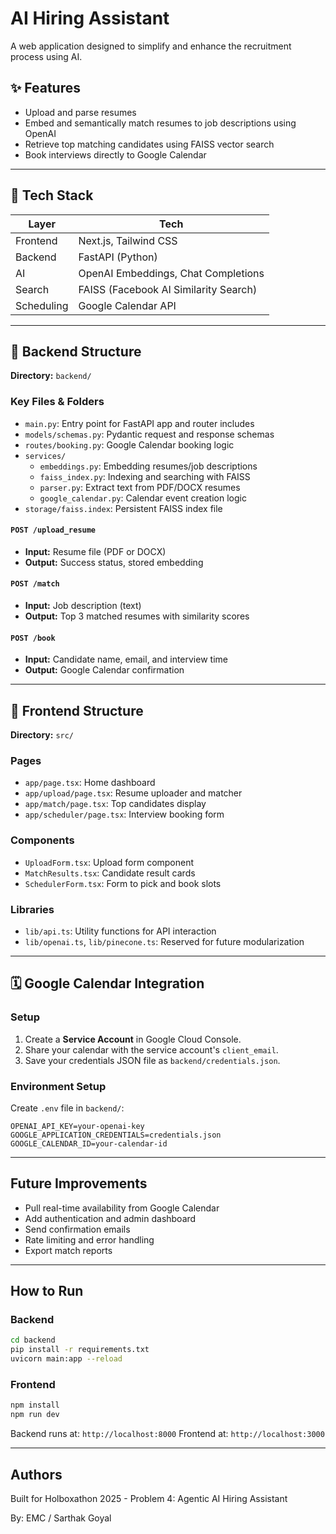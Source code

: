 # AI Hiring Assistant

A web application designed to simplify and enhance the recruitment process using AI.

## ✨ Features

- Upload and parse resumes
- Embed and semantically match resumes to job descriptions using OpenAI
- Retrieve top matching candidates using FAISS vector search
- Book interviews directly to Google Calendar

---

## 🧱 Tech Stack

| Layer        | Tech                                   |
|--------------|----------------------------------------|
| Frontend     | Next.js, Tailwind CSS                  |
| Backend      | FastAPI (Python)                       |
| AI           | OpenAI Embeddings, Chat Completions    |
| Search       | FAISS (Facebook AI Similarity Search)  |
| Scheduling   | Google Calendar API                    |

---

## 📁 Backend Structure

**Directory:** `backend/`

### Key Files & Folders

- `main.py`: Entry point for FastAPI app and router includes
- `models/schemas.py`: Pydantic request and response schemas
- `routes/booking.py`: Google Calendar booking logic
- `services/`
  - `embeddings.py`: Embedding resumes/job descriptions
  - `faiss_index.py`: Indexing and searching with FAISS
  - `parser.py`: Extract text from PDF/DOCX resumes
  - `google_calendar.py`: Calendar event creation logic
- `storage/faiss.index`: Persistent FAISS index file

#### `POST /upload_resume`
- **Input:** Resume file (PDF or DOCX)
- **Output:** Success status, stored embedding

#### `POST /match`
- **Input:** Job description (text)
- **Output:** Top 3 matched resumes with similarity scores

#### `POST /book`
- **Input:** Candidate name, email, and interview time
- **Output:** Google Calendar confirmation

---

## 🎨 Frontend Structure

**Directory:** `src/`

### Pages

- `app/page.tsx`: Home dashboard
- `app/upload/page.tsx`: Resume uploader and matcher
- `app/match/page.tsx`: Top candidates display
- `app/scheduler/page.tsx`: Interview booking form

### Components

- `UploadForm.tsx`: Upload form component
- `MatchResults.tsx`: Candidate result cards
- `SchedulerForm.tsx`: Form to pick and book slots

### Libraries

- `lib/api.ts`: Utility functions for API interaction
- `lib/openai.ts`, `lib/pinecone.ts`: Reserved for future modularization

---

## 🗓 Google Calendar Integration

### Setup

1. Create a **Service Account** in Google Cloud Console.
2. Share your calendar with the service account's `client_email`.
3. Save your credentials JSON file as `backend/credentials.json`.

### Environment Setup

Create `.env` file in `backend/`:

```env
OPENAI_API_KEY=your-openai-key
GOOGLE_APPLICATION_CREDENTIALS=credentials.json
GOOGLE_CALENDAR_ID=your-calendar-id
```

---

## Future Improvements

* Pull real-time availability from Google Calendar
* Add authentication and admin dashboard
* Send confirmation emails
* Rate limiting and error handling
* Export match reports

---

## How to Run

### Backend

```bash
cd backend
pip install -r requirements.txt
uvicorn main:app --reload
```

### Frontend

```bash
npm install
npm run dev
```

Backend runs at: `http://localhost:8000`
Frontend at: `http://localhost:3000`

---

## Authors

Built for Holboxathon 2025 - Problem 4: Agentic AI Hiring Assistant

By: EMC / Sarthak Goyal